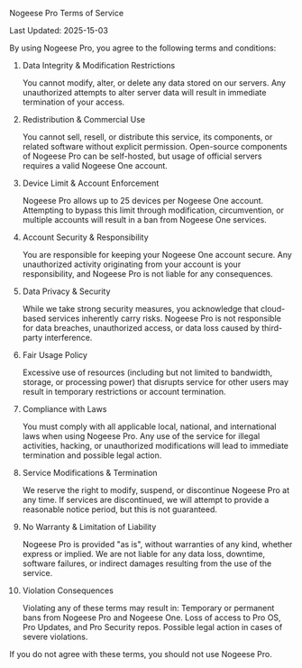 Nogeese Pro Terms of Service

Last Updated: 2025-15-03

By using Nogeese Pro, you agree to the following terms and conditions:

1. Data Integrity & Modification Restrictions

    You cannot modify, alter, or delete any data stored on our servers.
    Any unauthorized attempts to alter server data will result in immediate termination of your access.

2. Redistribution & Commercial Use

    You cannot sell, resell, or distribute this service, its components, or related software without explicit permission.
    Open-source components of Nogeese Pro can be self-hosted, but usage of official servers requires a valid Nogeese One account.

3. Device Limit & Account Enforcement

    Nogeese Pro allows up to 25 devices per Nogeese One account.
    Attempting to bypass this limit through modification, circumvention, or multiple accounts will result in a ban from Nogeese One services.

4. Account Security & Responsibility

    You are responsible for keeping your Nogeese One account secure.
    Any unauthorized activity originating from your account is your responsibility, and Nogeese Pro is not liable for any consequences.

5. Data Privacy & Security

    While we take strong security measures, you acknowledge that cloud-based services inherently carry risks.
    Nogeese Pro is not responsible for data breaches, unauthorized access, or data loss caused by third-party interference.

6. Fair Usage Policy

    Excessive use of resources (including but not limited to bandwidth, storage, or processing power) that disrupts service for other users may result in temporary restrictions or account termination.

7. Compliance with Laws

    You must comply with all applicable local, national, and international laws when using Nogeese Pro.
    Any use of the service for illegal activities, hacking, or unauthorized modifications will lead to immediate termination and possible legal action.

8. Service Modifications & Termination

    We reserve the right to modify, suspend, or discontinue Nogeese Pro at any time.
    If services are discontinued, we will attempt to provide a reasonable notice period, but this is not guaranteed.

9. No Warranty & Limitation of Liability

    Nogeese Pro is provided "as is", without warranties of any kind, whether express or implied.
    We are not liable for any data loss, downtime, software failures, or indirect damages resulting from the use of the service.

10. Violation Consequences

    Violating any of these terms may result in:
        Temporary or permanent bans from Nogeese Pro and Nogeese One.
        Loss of access to Pro OS, Pro Updates, and Pro Security repos.
        Possible legal action in cases of severe violations.

If you do not agree with these terms, you should not use Nogeese Pro.
